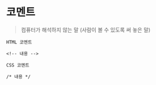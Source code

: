 # 코멘트

>컴퓨터가 해석하지 않는 말 (사람이 볼 수 있도록 써 놓은 말)

```
HTML 코멘트

<!-- 내용 -->
```

```
CSS 코멘트

/* 내용 */
```
